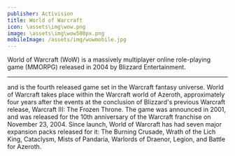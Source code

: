 ```yaml
---
publisher: Activision
title: World of Warcraft
icon: \assets\img\wow.png
image: \assets\img\wow500px.png
mobileImage: /assets/img/wowmobile.jpg
---
```

<!-- Worldofwarcraft.md -->
World of Warcraft (WoW) is a massively multiplayer online role-playing game (MMORPG) released in 2004 by Blizzard Entertainment.

<hr>
and is the fourth released game set in the Warcraft fantasy universe. World of Warcraft takes place within the Warcraft world of Azeroth, approximately four years after the events at the conclusion of Blizzard's previous Warcraft release, Warcraft III: The Frozen Throne. The game was announced in 2001, and was released for the 10th anniversary of the Warcraft franchise on November 23, 2004. Since launch, World of Warcraft has had seven major expansion packs released for it: The Burning Crusade, Wrath of the Lich King, Cataclysm, Mists of Pandaria, Warlords of Draenor, Legion, and Battle for Azeroth.